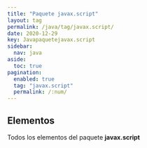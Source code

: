```yaml
---
title: "Paquete javax.script"
layout: tag
permalink: /java/tag/javax.script/
date: 2020-12-29
key: Javapaquetejavax.script
sidebar: 
  nav: java
aside: 
  toc: true
pagination: 
  enabled: true
  tag: "javax.script"
  permalink: /:num/
---
```


<h2>Elementos</h2>
Todos los elementos del paquete <strong>javax.script</strong>
